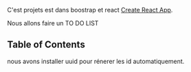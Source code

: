 C'est projets est dans boostrap et react [Create React App](https://github.com/facebookincubator/create-react-app).

Nous allons faire un TO DO LIST

## Table of Contents

nous avons installer uuid pour rénerer les id automatiquement.